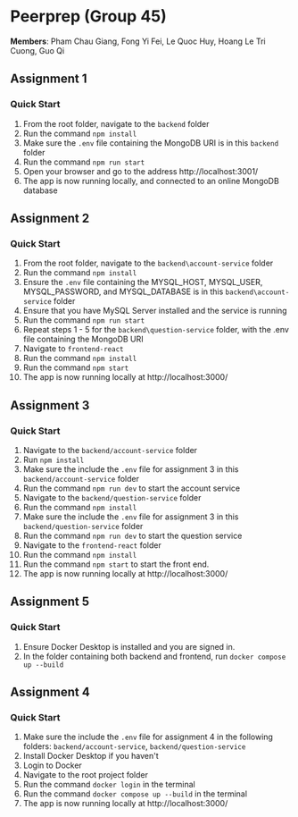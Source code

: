 # Peerprep (Group 45)
**Members**: Pham Chau Giang, Fong Yi Fei, Le Quoc Huy, Hoang Le Tri Cuong, Guo Qi

## Assignment 1
### Quick Start
1. From the root folder, navigate to the `backend` folder
2. Run the command `npm install`
3. Make sure the `.env` file containing the MongoDB URI is in this `backend` folder
4. Run the command `npm run start`
5. Open your browser and go to the address http://localhost:3001/
6. The app is now running locally, and connected to an online MongoDB database

## Assignment 2
### Quick Start
1. From the root folder, navigate to the `backend\account-service` folder
2. Run the command `npm install`
3. Ensure the `.env` file containing the MYSQL_HOST, MYSQL_USER, MYSQL_PASSWORD, and MYSQL_DATABASE is in this `backend\account-service` folder
4. Ensure that you have MySQL Server installed and the service is running
5. Run the command `npm run start`
6. Repeat steps 1 - 5 for the `backend\question-service` folder, with the .env file containing the MongoDB URI
7. Navigate to `frontend-react`
8. Run the command `npm install`
9. Run the command `npm start`
10. The app is now running locally at http://localhost:3000/

## Assignment 3
### Quick Start
1. Navigate to the `backend/account-service` folder
2. Run `npm install`
3. Make sure the include the `.env` file for assignment 3 in this `backend/account-service` folder
4. Run the command `npm run dev` to start the account service
5. Navigate to the `backend/question-service` folder
6. Run the command `npm install`
7. Make sure the include the `.env` file for assignment 3 in this `backend/question-service` folder
8. Run the command `npm run dev` to start the question service
9. Navigate to the `frontend-react` folder
10. Run the command `npm install`
11. Run the command `npm start` to start the front end.
12. The app is now running locally at http://localhost:3000/

## Assignment 5
### Quick Start
1. Ensure Docker Desktop is installed and you are signed in.
2. In the folder containing both backend and frontend, run `docker compose up --build`
## Assignment 4
### Quick Start
1. Make sure the include the `.env` file for assignment 4 in the following folders: `backend/account-service`, `backend/question-service`
2. Install Docker Desktop if you haven't
3. Login to Docker
4. Navigate to the root project folder
5. Run the command `docker login` in the terminal
6. Run the command `docker compose up --build` in the terminal
7. The app is now running locally at http://localhost:3000/
